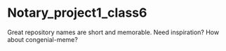 # Notary_project1_class6
Great repository names are short and memorable. Need inspiration? How about congenial-meme?
